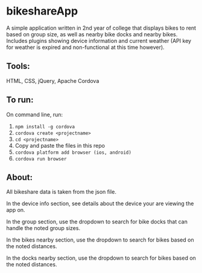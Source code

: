 # bikeshareApp

A simple application written in 2nd year of college that displays bikes to rent based on group size, as well as nearby bike docks and nearby bikes. 
Includes plugins showing device information and current weather (API key for weather is expired and non-functional at this time however).

## Tools: 

HTML, CSS, jQuery, Apache Cordova

## To run:

On command line, run:
1. `npm install -g cordova`
2. `cordova create <projectname>`
3. `cd <projectname>`
4. Copy and paste the files in this repo 
5. `cordova platform add browser (ios, android)`
6. `cordova run browser`

## About:

All bikeshare data is taken from the json file.

In the device info section, see details about the device your are viewing the app on.

In the group section, use the dropdown to search for bike docks that can handle the noted group sizes.

In the bikes nearby section, use the dropdown to search for bikes based on the noted distances.

In the docks nearby section, use the dropdown to search for bikes based on the noted distances.

